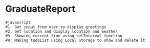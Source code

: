 # GraduateReport

    #javascript
    #1. Get input from user to display greetings
    #2. Get location and display location and weather
    #3. Showing current time using setInterval function
    #4. Making todoList using Local Storage to show and delete it
